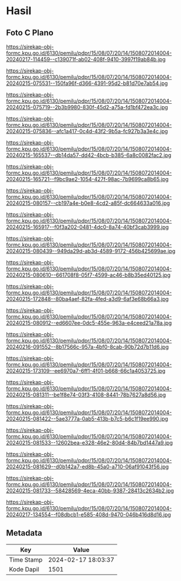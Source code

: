 # Hasil

## Foto C Plano

https://sirekap-obj-formc.kpu.go.id/6130/pemilu/pdpr/15/08/07/20/14/1508072014004-20240217-114459--c139071f-ab02-408f-9410-3997f19ab84b.jpg

https://sirekap-obj-formc.kpu.go.id/6130/pemilu/pdpr/15/08/07/20/14/1508072014004-20240215-075531--150fa96f-d366-4391-95d2-b81d70e7ab54.jpg

https://sirekap-obj-formc.kpu.go.id/6130/pemilu/pdpr/15/08/07/20/14/1508072014004-20240215-075719--2b3b9980-830f-45d2-a75a-fd1bf472ea3c.jpg

https://sirekap-obj-formc.kpu.go.id/6130/pemilu/pdpr/15/08/07/20/14/1508072014004-20240215-075836--afc1a417-0c4d-43f2-9b5a-fc927b3a3e4c.jpg

https://sirekap-obj-formc.kpu.go.id/6130/pemilu/pdpr/15/08/07/20/14/1508072014004-20240215-165537--db14da57-dd42-4bcb-b385-6a8c0082fac2.jpg

https://sirekap-obj-formc.kpu.go.id/6130/pemilu/pdpr/15/08/07/20/14/1508072014004-20240215-165721--f9bc9ae2-1054-427f-98ac-7b9699ca8b65.jpg

https://sirekap-obj-formc.kpu.go.id/6130/pemilu/pdpr/15/08/07/20/14/1508072014004-20240215-080157--cb197a4e-b0e8-4cd2-a85f-dc664633a016.jpg

https://sirekap-obj-formc.kpu.go.id/6130/pemilu/pdpr/15/08/07/20/14/1508072014004-20240215-165917--f0f3a202-0481-4dc0-8a74-40bf3cab3999.jpg

https://sirekap-obj-formc.kpu.go.id/6130/pemilu/pdpr/15/08/07/20/14/1508072014004-20240215-080439--949da29d-ab3d-4589-9172-456b425699ae.jpg

https://sirekap-obj-formc.kpu.go.id/6130/pemilu/pdpr/15/08/07/20/14/1508072014004-20240215-080610--661708f8-05f7-4599-ac46-b8b35ed40125.jpg

https://sirekap-obj-formc.kpu.go.id/6130/pemilu/pdpr/15/08/07/20/14/1508072014004-20240215-172848--80ba4aef-82fa-4fed-a3d9-6af3e68b66a3.jpg

https://sirekap-obj-formc.kpu.go.id/6130/pemilu/pdpr/15/08/07/20/14/1508072014004-20240215-080912--ed6607ee-0dc5-455e-963a-e4ceed21a78a.jpg

https://sirekap-obj-formc.kpu.go.id/6130/pemilu/pdpr/15/08/07/20/14/1508072014004-20240216-091552--8b17566c-957a-4bf0-8cab-90b72d7b11d6.jpg

https://sirekap-obj-formc.kpu.go.id/6130/pemilu/pdpr/15/08/07/20/14/1508072014004-20240215-173109--ee6970a7-6ff1-4f01-b668-66c1a4053725.jpg

https://sirekap-obj-formc.kpu.go.id/6130/pemilu/pdpr/15/08/07/20/14/1508072014004-20240215-081311--be1f8e74-03f3-4108-8441-78b7627a8d56.jpg

https://sirekap-obj-formc.kpu.go.id/6130/pemilu/pdpr/15/08/07/20/14/1508072014004-20240215-081422--5ae3777a-0ab5-413b-b7c5-b6c1f19ee990.jpg

https://sirekap-obj-formc.kpu.go.id/6130/pemilu/pdpr/15/08/07/20/14/1508072014004-20240215-081533--12602bea-e328-46e2-80d4-84b7bd1447a9.jpg

https://sirekap-obj-formc.kpu.go.id/6130/pemilu/pdpr/15/08/07/20/14/1508072014004-20240215-081629--d0b142a7-ed8b-45a0-a710-06af91043f56.jpg

https://sirekap-obj-formc.kpu.go.id/6130/pemilu/pdpr/15/08/07/20/14/1508072014004-20240215-081733--58428569-4eca-40bb-9387-28413c2634b2.jpg

https://sirekap-obj-formc.kpu.go.id/6130/pemilu/pdpr/15/08/07/20/14/1508072014004-20240217-134554--f08dbcb1-e585-408d-9470-046b416d8d16.jpg


## Metadata

| Key        | Value               |
| ---------- | ------------------- |
| Time Stamp | 2024-02-17 18:03:37 |
| Kode Dapil | 1501                |



